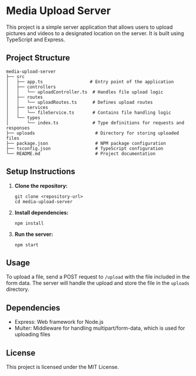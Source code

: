 # Media Upload Server

This project is a simple server application that allows users to upload pictures and videos to a designated location on the server. It is built using TypeScript and Express.

## Project Structure

```
media-upload-server
├── src
│   ├── app.ts                  # Entry point of the application
│   ├── controllers
│   │   └── uploadController.ts  # Handles file upload logic
│   ├── routes
│   │   └── uploadRoutes.ts      # Defines upload routes
│   ├── services
│   │   └── fileService.ts       # Contains file handling logic
│   └── types
│       └── index.ts             # Type definitions for requests and responses
├── uploads                       # Directory for storing uploaded files
├── package.json                  # NPM package configuration
├── tsconfig.json                 # TypeScript configuration
└── README.md                     # Project documentation
```

## Setup Instructions

1. **Clone the repository:**
   ```
   git clone <repository-url>
   cd media-upload-server
   ```

2. **Install dependencies:**
   ```
   npm install
   ```

3. **Run the server:**
   ```
   npm start
   ```

## Usage

To upload a file, send a POST request to `/upload` with the file included in the form data. The server will handle the upload and store the file in the `uploads` directory.

## Dependencies

- Express: Web framework for Node.js
- Multer: Middleware for handling multipart/form-data, which is used for uploading files

## License

This project is licensed under the MIT License.